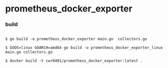 # prometheus_docker_exporter




### build

```shell

$ go build -o prometheus_docker_exporter main.go  collectors.go

$ GOOS=linux GOARCH=amd64 go build -o prometheus_docker_exporter_linux main.go collectors.go

$ docker build -t cwr0401/prometheus_docker_exporter:latest .

```
